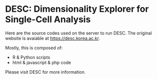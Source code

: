 # DESC: Dimensionality Explorer for Single-Cell Analysis

Here are the source codes used on the server to run DESC. The original website is avaiable at https://desc.korea.ac.kr.

Mostly, this is composed of:
* R & Python scripts
* html & javascript & php code 

Please visit DESC for more information.
